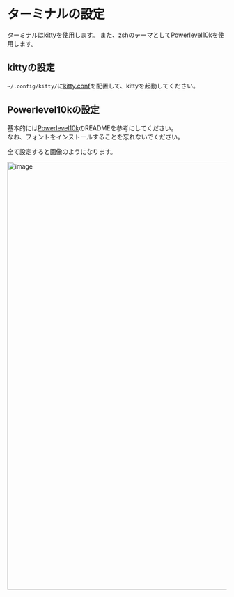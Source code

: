 # ターミナルの設定
ターミナルは[kitty](https://sw.kovidgoyal.net/kitty/)を使用します。
また、zshのテーマとして[Powerlevel10k](https://github.com/romkatv/powerlevel10k)を使用します。

## kittyの設定
`~/.config/kitty/`に[kitty.conf](https://github.com/shinking02/mac-setup/blob/main/config/kitty.conf)を配置して、kittyを起動してください。

## Powerlevel10kの設定
基本的には[Powerlevel10k](https://github.com/romkatv/powerlevel10k)のREADMEを参考にしてください。<br />
なお、フォントをインストールすることを忘れないでください。

全て設定すると画像のようになります。

<img width="983" alt="image" src="https://github.com/user-attachments/assets/4190d136-72ab-4683-b3cf-f5e1e7d47b8b" />


